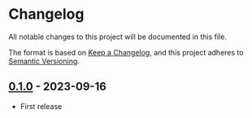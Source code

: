 # Changelog

All notable changes to this project will be documented in this file.

The format is based on [Keep a Changelog](https://keepachangelog.com/en/1.0.0/),
and this project adheres to [Semantic Versioning](https://semver.org/spec/v2.0.0.html).

## [0.1.0] - 2023-09-16

- First release

[Unreleased]: https://github.com/jkroepke/openvpn-auth-azure-ad/compare/v0.1.0...HEAD
[0.1.0]: https://github.com/jkroepke/openvpn-auth-azure-ad/releases/tag/v0.1.0
